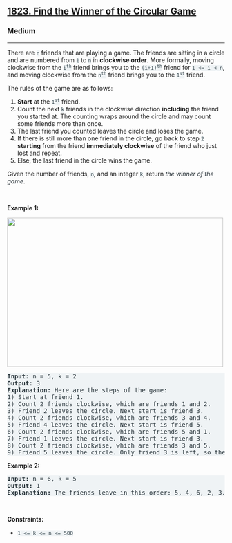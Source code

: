 <h2><a href="https://leetcode.com/problems/find-the-winner-of-the-circular-game/">1823. Find the Winner of the Circular Game</a></h2><h3>Medium</h3><hr><div><p>There are <code style="background-color: rgb(239, 243, 245) !important; color: rgb(52, 68, 75) !important;">n</code> friends that are playing a game. The friends are sitting in a circle and are numbered from <code style="background-color: rgb(239, 243, 245) !important; color: rgb(52, 68, 75) !important;">1</code> to <code style="background-color: rgb(239, 243, 245) !important; color: rgb(52, 68, 75) !important;">n</code> in <strong>clockwise order</strong>. More formally, moving clockwise from the <code style="background-color: rgb(239, 243, 245) !important; color: rgb(52, 68, 75) !important;">i<sup>th</sup></code> friend brings you to the <code style="background-color: rgb(239, 243, 245) !important; color: rgb(52, 68, 75) !important;">(i+1)<sup>th</sup></code> friend for <code style="background-color: rgb(239, 243, 245) !important; color: rgb(52, 68, 75) !important;">1 &lt;= i &lt; n</code>, and moving clockwise from the <code style="background-color: rgb(239, 243, 245) !important; color: rgb(52, 68, 75) !important;">n<sup>th</sup></code> friend brings you to the <code style="background-color: rgb(239, 243, 245) !important; color: rgb(52, 68, 75) !important;">1<sup>st</sup></code> friend.</p>

<p>The rules of the game are as follows:</p>

<ol>
	<li><strong>Start</strong> at the <code style="background-color: rgb(239, 243, 245) !important; color: rgb(52, 68, 75) !important;">1<sup>st</sup></code> friend.</li>
	<li>Count the next <code style="background-color: rgb(239, 243, 245) !important; color: rgb(52, 68, 75) !important;">k</code> friends in the clockwise direction <strong>including</strong> the friend you started at. The counting wraps around the circle and may count some friends more than once.</li>
	<li>The last friend you counted leaves the circle and loses the game.</li>
	<li>If there is still more than one friend in the circle, go back to step <code style="background-color: rgb(239, 243, 245) !important; color: rgb(52, 68, 75) !important;">2</code> <strong>starting</strong> from the friend <strong>immediately clockwise</strong> of the friend who just lost and repeat.</li>
	<li>Else, the last friend in the circle wins the game.</li>
</ol>

<p>Given the number of friends, <code style="background-color: rgb(239, 243, 245) !important; color: rgb(52, 68, 75) !important;">n</code>, and an integer <code style="background-color: rgb(239, 243, 245) !important; color: rgb(52, 68, 75) !important;">k</code>, return <em style="color: rgb(33, 43, 49) !important;">the winner of the game</em>.</p>

<p>&nbsp;</p>
<p><strong>Example 1:</strong></p>
<img alt="" src="https://assets.leetcode.com/uploads/2021/03/25/ic234-q2-ex11.png" style="width: 500px; height: 345px; color: rgb(37, 49, 55) !important;">
<pre style="background-color: rgb(239, 243, 245) !important; color: rgb(39, 51, 57) !important;"><strong>Input:</strong> n = 5, k = 2
<strong>Output:</strong> 3
<strong>Explanation:</strong> Here are the steps of the game:
1) Start at friend 1.
2) Count 2 friends clockwise, which are friends 1 and 2.
3) Friend 2 leaves the circle. Next start is friend 3.
4) Count 2 friends clockwise, which are friends 3 and 4.
5) Friend 4 leaves the circle. Next start is friend 5.
6) Count 2 friends clockwise, which are friends 5 and 1.
7) Friend 1 leaves the circle. Next start is friend 3.
8) Count 2 friends clockwise, which are friends 3 and 5.
9) Friend 5 leaves the circle. Only friend 3 is left, so they are the winner.</pre>

<p><strong>Example 2:</strong></p>

<pre style="background-color: rgb(239, 243, 245) !important; color: rgb(39, 51, 57) !important;"><strong>Input:</strong> n = 6, k = 5
<strong>Output:</strong> 1
<strong>Explanation:</strong> The friends leave in this order: 5, 4, 6, 2, 3. The winner is friend 1.
</pre>

<p>&nbsp;</p>
<p><strong>Constraints:</strong></p>

<ul>
	<li><code style="background-color: rgb(239, 243, 245) !important; color: rgb(52, 68, 75) !important;">1 &lt;= k &lt;= n &lt;= 500</code></li>
</ul></div>